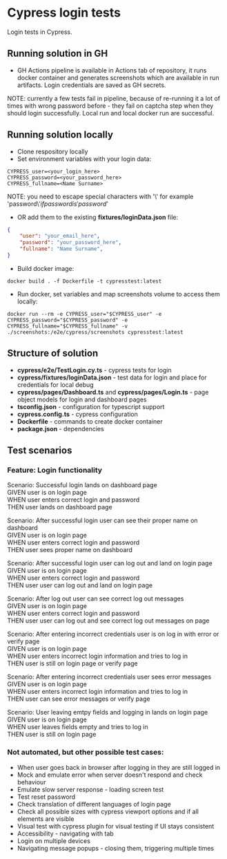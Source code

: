 # Cypress login tests
Login tests in Cypress.

## Running solution in GH
- GH Actions pipeline is available in Actions tab of repository, it runs docker container and generates screenshots which are available in run artifacts. Login credentials are saved as GH secrets.

NOTE: currently a few tests fail in pipeline, because of re-running it a lot of times with wrong password before - they fail on captcha step when they should login successfully. Local run and local docker run are successful.

## Running solution locally
- Clone respository locally
- Set environment variables with your login data:
```
CYPRESS_user=<your_login_here>
CYPRESS_password=<your_password_here>
CYPRESS_fullname=<Name Surname>
```
NOTE: you need to escape special characters with '\\' for example 'password\\$' if password is 'password$'

- OR add them to the existing **fixtures/loginData.json** file:
```json
{
    "user": "your_email_here",
    "password": "your_password_here",
    "fullname": "Name Surname",
}
```
- Build docker image:
```
docker build . -f Dockerfile -t cypresstest:latest 
```
- Run docker, set variables and map screenshots volume to access them locally:
```
docker run --rm -e CYPRESS_user="$CYPRESS_user" -e CYPRESS_password="$CYPRESS_password" -e CYPRESS_fullname="$CYPRESS_fullname" -v ./screenshots:/e2e/cypress/screenshots cypresstest:latest
```

## Structure of solution
- **cypress/e2e/TestLogin.cy.ts** - cypress tests for login  
- **cypress/fixtures/loginData.json** - test data for login and place for credentials for local debug  
- **cypress/pages/Dashboard.ts** and **cypress/pages/Login.ts** - page object models for login and dashboard pages
- **tsconfig.json** - configuration for typescript support
- **cypress.config.ts** - cypress configuration
- **Dockerfile** - commands to create docker container
- **package.json** - dependencies

## Test scenarios
### Feature: Login functionality
Scenario: Successful login lands on dashboard page  
GIVEN user is on login page  
WHEN user enters correct login and password  
THEN user lands on dashboard page

Scenario: After successful login user can see their proper name on dashboard  
GIVEN user is on login page  
WHEN user enters correct login and password  
THEN user sees proper name on dashboard

Scenario: After successful login user can log out and land on login page  
GIVEN user is on login page  
WHEN user enters correct login and password  
THEN user user can log out and land on login page

Scenario: After log out user can see correct log out messages  
GIVEN user is on login page  
WHEN user enters correct login and password  
THEN user user can log out and see correct log out messages on page

Scenario: After entering incorrect credentials user is on log in with error or verify page  
GIVEN user is on login page  
WHEN user enters incorrect login information and tries to log in  
THEN user is still on login page or verify page

Scenario: After entering incorrect credentials user sees error messages  
GIVEN user is on login page  
WHEN user enters incorrect login information and tries to log in  
THEN user can see error messages or verify page

Scenario: User leaving emtpy fields and logging in lands on login page  
GIVEN user is on login page  
WHEN user leaves fields empty and tries to log in  
THEN user is still on login page  

### Not automated, but other possible test cases:
- When user goes back in browser after logging in they are still logged in
- Mock and emulate error when server doesn't respond and check behaviour
- Emulate slow server response - loading screen test
- Test reset password
- Check translation of different languages of login page
- Check all possible sizes with cypress viewport options and if all elements are visible
- Visual test with cypress plugin for visual testing if UI stays consistent
- Accessibility - navigating with tab
- Login on multiple devices
- Navigating message popups - closing them, triggering multiple times